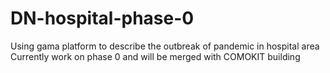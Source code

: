 # DN-hospital-phase-0
Using gama platform to describe the outbreak of pandemic in hospital area
Currently work on phase 0 and will be merged with COMOKIT building
